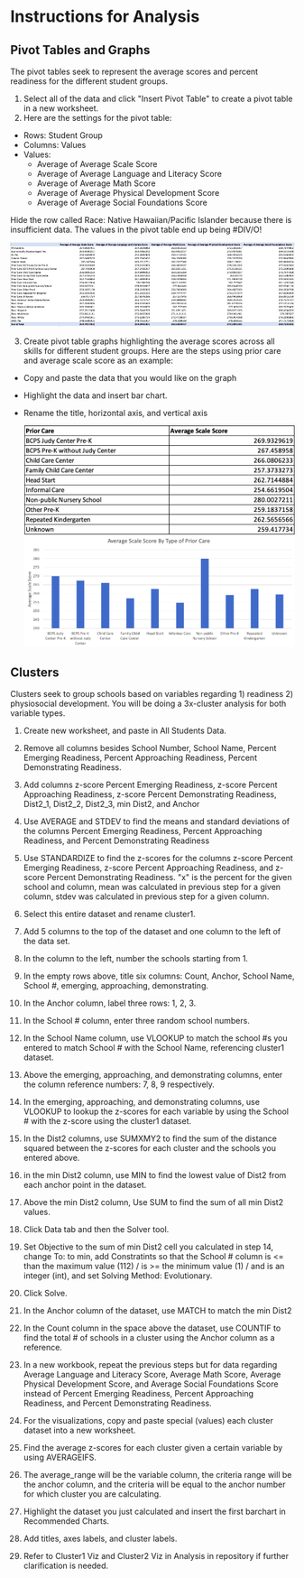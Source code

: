# Instructions for Analysis

## Pivot Tables and Graphs
The pivot tables seek to represent the average scores and percent readiness for the different student groups. 
1. Select all of the data and click "Insert Pivot Table" to create a pivot table in a new worksheet. 
2. Here are the settings for the pivot table: 
- Rows: Student Group
- Columns: Values
- Values: 
  - Average of Average Scale Score
  - Average of Average Language and Literacy Score
  - Average of Average Math Score
  - Average of Average Physical Development Score
  - Average of Average Social Foundations Score

Hide the row called Race: Native Hawaiian/Pacific Islander because there is insufficient data. The values in the pivot table end up being #DIV/O!
  
  ![alt text](https://github.com/Daphne-Tang/Baltimore-City-Public-School-Kindergarten-Readiness-Assessment/blob/main/Screenshots/Instructions%20-%20Pivot%20Tables.png)
  
3. Create pivot table graphs highlighting the average scores across all skills for different student groups. Here are the steps using prior care and average scale score as an example: 
- Copy and paste the data that you would like on the graph
- Highlight the data and insert bar chart. 
- Rename the title, horizontal axis, and vertical axis 

  ![alt text](https://github.com/Daphne-Tang/Baltimore-City-Public-School-Kindergarten-Readiness-Assessment/blob/main/Screenshots/Instructions%20-%20Pivot%20Table%20Graph.png)
  ![alt text](https://github.com/Daphne-Tang/Baltimore-City-Public-School-Kindergarten-Readiness-Assessment/blob/main/Screenshots/Average%20Scale%20Score%20By%20Type%20of%20Prior%20Care.png)

## Clusters
Clusters seek to group schools based on variables regarding 1) readiness 2) physiosocial development. You will be doing a 3x-cluster analysis for both variable types. 
1. Create new worksheet, and paste in All Students Data.
2. Remove all columns besides School Number, School Name, Percent Emerging Readiness, Percent Approaching Readiness, Percent Demonstrating Readiness.
3. Add columns z-score Percent Emerging Readiness, z-score Percent Approaching Readiness, z-score Percent Demonstrating Readiness, Dist2_1, Dist2_2, Dist2_3, min Dist2, and Anchor
4. Use AVERAGE and STDEV to find the means and standard deviations of the columns Percent Emerging Readiness, Percent Approaching Readiness, and Percent Demonstrating Readiness
5. Use STANDARDIZE to find the z-scores for the columns z-score Percent Emerging Readiness, z-score Percent Approaching Readiness, and z-score Percent Demonstrating Readiness. "x" is the percent for the given school and column, mean was calculated in previous step for a given column, stdev was calculated in previous step for a given column. 
6. Select this entire dataset and rename cluster1.
7. Add 5 columns to the top of the dataset and one column to the left of the data set.
8. In the column to the left, number the schools starting from 1. 
8. In the empty rows above, title six columns: Count, Anchor, School Name, School #, emerging, approaching, demonstrating. 
9. In the Anchor column, label three rows: 1, 2, 3. 
10. In the School # column, enter three random school numbers.
11. In the School Name column, use VLOOKUP to match the school #s you entered to match School # with the School Name, referencing cluster1 dataset. 
12. Above the emerging, approaching, and demonstrating columns, enter the column reference numbers: 7, 8, 9 respectively.
13. In the emerging, approaching, and demonstrating columns, use VLOOKUP to lookup the z-scores for each variable by using the School # with the z-score using the cluster1 dataset. 
14. In the Dist2 columns, use SUMXMY2 to find the sum of the distance squared between the z-scores for each cluster and the schools you entered above.
15. in the min Dist2 column, use MIN to find the lowest value of Dist2 from each anchor point in the dataset. 
16. Above the min Dist2 column, Use SUM to find the sum of all min Dist2 values. 
17. Click Data tab and then the Solver tool.
18. Set Objective to the sum of min Dist2 cell you calculated in step 14, change To: to min, add Constratints so that the School # column is <= than the maximum value (112) / is >= the minimum value (1) / and is an integer (int), and set Solving Method: Evolutionary.
19. Click Solve. 
20. In the Anchor column of the dataset, use MATCH to match the min Dist2
21. In the Count column in the space above the dataset, use COUNTIF to find the total # of schools in a cluster using the Anchor column as a reference. 
22. In a new workbook, repeat the previous steps but for data regarding Average Language and Literacy Score, Average Math Score, Average Physical Development Score, and Average Social Foundations Score instead of Percent Emerging Readiness, Percent Approaching Readiness, and Percent Demonstrating Readiness.

23. For the visualizations, copy and paste special (values) each cluster dataset into a new worksheet. 
24. Find the average z-scores for each cluster given a certain variable by using AVERAGEIFS.
25. The average_range will be the variable column, the criteria range will be the anchor column, and the criteria will be equal to the anchor number for which cluster you are calculating.
26. Highlight the dataset you just calculated and insert the first barchart in Recommended Charts.
27. Add titles, axes labels, and cluster labels. 
28. Refer to Cluster1 Viz and Cluster2 Viz in Analysis in repository if further clarification is needed. 

